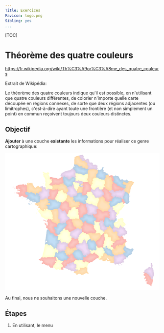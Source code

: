 ```yaml
---
Title: Exercices
Favicon: logo.png
Sibling: yes
...
```


[TOC]

# Théorème des quatre couleurs

https://fr.wikipedia.org/wiki/Th%C3%A9or%C3%A8me_des_quatre_couleurs

Extrait de Wikipédia:

Le théorème des quatre couleurs indique qu'il est possible, en n'utilisant que quatre couleurs différentes, de colorier 
n'importe quelle carte découpée en régions connexes, de sorte que deux régions adjacentes (ou limitrophes), c'est-à-dire 
ayant toute une frontière (et non simplement un point) en commun reçoivent toujours deux couleurs distinctes.

## Objectif

**Ajouter** à une couche **existante** les informations pour réaliser ce genre cartographique:

![Carte](./media/carte_5_couleurs.png)

Au final, nous ne souhaitons une nouvelle couche.
 
## Étapes

1. En utilisant, le menu 